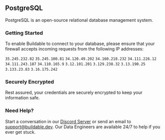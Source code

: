 ## PostgreSQL 

PostgreSQL is an open-source relational database management system.

### Getting Started

To enable Buildable to connect to your database, please ensure that your firewall accepts incoming requests from the following IP addresses:

`35.245.232.82`
`35.245.100.81`
`34.120.49.202`
`34.160.218.232`
`34.111.226.12`
`34.111.243.187` 
`34.110.165.9`
`3.12.101.201`
`3.129.238.32`
`3.13.190.25`
`3.133.23.83`
`3.16.175.242`

### Securely Encrypted

Rest assured, your credentials are securely encrypted to keep your information safe.

### Need Help?

Start a conversation in our [Discord Server](https://discord.com/invite/47AJ42Wzys) or send an email to [support@buildable.dev](mailto:https://discord.com/invite/47AJ42Wzys). Our Data Engineers are available 24/7 to help if you ever get stuck.